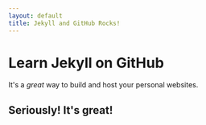 ```yaml
---
layout: default
title: Jekyll and GitHub Rocks!
---
```


# Learn Jekyll on GitHub

It's a _great_ way to build and host your personal websites.

## Seriously! It's great!
